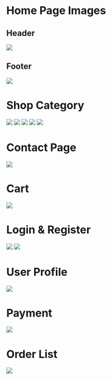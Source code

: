 # Home Page Images

## Header

<img src="/Project-Images/Home.png">

## Footer

<img src="/Project-Images/Home-2.png">

#  Shop Category

<img src="/Project-Images/Mobile.png">

<img src="/Project-Images/Laptop.png">

<img src="/Project-Images/Tab.png">

<img src="/Project-Images/Case-cover.png">

<img src="/Project-Images/Tv-audio.png">

# Contact Page 

<img src="/Project-Images/contactus.png">

# Cart

<img src="/Project-Images/cart.png">

# Login & Register

<img src="/Project-Images/login.png">

<img src="/Project-Images/register.png">

# User Profile

<img src="/Project-Images/profile.png">

# Payment

<img src="/Project-Images/payment.png">

# Order List

<img src="/Project-Images/oredrlist.png">
